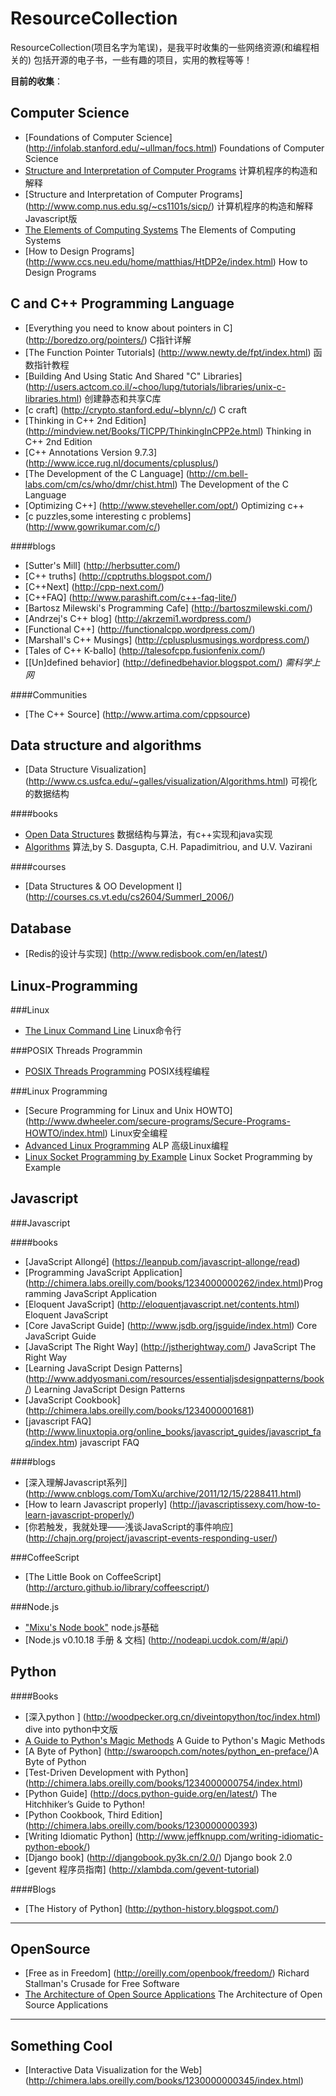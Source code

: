 ResourceCollection
==================

ResourceCollection(项目名字为笔误)，是我平时收集的一些网络资源(和编程相关的)
包括开源的电子书，一些有趣的项目，实用的教程等等！

**目前的收集**：




Computer Science
----------------

* [Foundations of Computer Science] (http://infolab.stanford.edu/~ullman/focs.html) Foundations of Computer Science 
* [Structure and Interpretation of Computer Programs](http://mitpress.mit.edu/sicp/full-text/book/book.html) 计算机程序的构造和解释
* [Structure and Interpretation of Computer Programs] (http://www.comp.nus.edu.sg/~cs1101s/sicp/) 计算机程序的构造和解释Javascript版
* [The Elements of Computing Systems](http://www1.idc.ac.il/tecs/plan.html) The Elements of Computing Systems
* [How to Design Programs] (http://www.ccs.neu.edu/home/matthias/HtDP2e/index.html) How to Design Programs

C and C++ Programming Language
------------------------------

* [Everything you need to know about pointers in C] (http://boredzo.org/pointers/) C指针详解
* [The Function Pointer Tutorials] (http://www.newty.de/fpt/index.html) 函数指针教程
* [Building And Using Static And Shared "C" Libraries] (http://users.actcom.co.il/~choo/lupg/tutorials/libraries/unix-c-libraries.html) 创建静态和共享C库
* [c craft] (http://crypto.stanford.edu/~blynn/c/) C craft
* [Thinking in C++ 2nd Edition] (http://mindview.net/Books/TICPP/ThinkingInCPP2e.html) Thinking in C++ 2nd Edition
* [C++ Annotations Version 9.7.3] (http://www.icce.rug.nl/documents/cplusplus/)
* [The Development of the C Language] (http://cm.bell-labs.com/cm/cs/who/dmr/chist.html) The Development of the C Language
* [Optimizing C++] (http://www.steveheller.com/opt/) Optimizing c++
* [c puzzles,some interesting c problems] (http://www.gowrikumar.com/c/) 

####blogs
* [Sutter's Mill] (http://herbsutter.com/) 
* [C++ truths] (http://cpptruths.blogspot.com/)
* [C++Next] (http://cpp-next.com/)
* [C++FAQ] (http://www.parashift.com/c++-faq-lite/)
* [Bartosz Milewski's Programming Cafe] (http://bartoszmilewski.com/)
* [Andrzej's C++ blog] (http://akrzemi1.wordpress.com/)
* [Functional C++] (http://functionalcpp.wordpress.com/)
* [Marshall's C++ Musings] (http://cplusplusmusings.wordpress.com/)
* [Tales of C++  K-ballo] (http://talesofcpp.fusionfenix.com/)
* [\[Un\]defined behavior] (http://definedbehavior.blogspot.com/) *需科学上网*

####Communities
* [The C++ Source] (http://www.artima.com/cppsource)

Data structure and algorithms
--------------

* [Data Structure Visualization] (http://www.cs.usfca.edu/~galles/visualization/Algorithms.html) 可视化的数据结构

####books
* [Open Data Structures](http://opendatastructures.org) 数据结构与算法，有c++实现和java实现
* [Algorithms](http://www.cs.berkeley.edu/~vazirani/algorithms.html) 算法,by S. Dasgupta, C.H. Papadimitriou, and U.V. Vazirani

####courses
* [Data Structures & OO Development I] (http://courses.cs.vt.edu/cs2604/SummerI_2006/)

Database
---------
* [Redis的设计与实现] (http://www.redisbook.com/en/latest/)

Linux-Programming
-----------------
###Linux 

* [The Linux Command Line](http://linuxcommand.org/tlcl.php) Linux命令行

###POSIX Threads Programmin

* [POSIX Threads Programming](https://computing.llnl.gov/tutorials/pthreads/) POSIX线程编程


###Linux Programming
* [Secure Programming for Linux and Unix HOWTO] (http://www.dwheeler.com/secure-programs/Secure-Programs-HOWTO/index.html) Linux安全编程
* [Advanced Linux Programming](http://www.makelinux.net/alp/) ALP 高级Linux编程
* [Linux Socket Programming by Example](http://alas.matf.bg.ac.rs/manuals/lspe/mode=1.html) Linux Socket Programming by Example


Javascript
----------

###Javascript

####books

* [JavaScript Allongé] (https://leanpub.com/javascript-allonge/read)
* [Programming JavaScript Application] (http://chimera.labs.oreilly.com/books/1234000000262/index.html)Programming JavaScript Application
* [Eloquent JavaScript] (http://eloquentjavascript.net/contents.html) Eloquent JavaScript
* [Core JavaScript Guide] (http://www.jsdb.org/jsguide/index.html) Core JavaScript Guide 
* [JavaScript The Right Way] (http://jstherightway.com/) JavaScript The Right Way
* [Learning JavaScript Design Patterns] (http://www.addyosmani.com/resources/essentialjsdesignpatterns/book/) Learning JavaScript Design Patterns
* [JavaScript Cookbook] (http://chimera.labs.oreilly.com/books/1234000001681)
* [javascript FAQ] (http://www.linuxtopia.org/online_books/javascript_guides/javascript_faq/index.htm) javascript FAQ

####blogs

* [深入理解Javascript系列] (http://www.cnblogs.com/TomXu/archive/2011/12/15/2288411.html)
* [How to learn Javascript properly] (http://javascriptissexy.com/how-to-learn-javascript-properly/)
* [你若触发，我就处理——浅谈JavaScript的事件响应] (http://chajn.org/project/javascript-events-responding-user/)

###CoffeeScript
* [The Little Book on CoffeeScript] (http://arcturo.github.io/library/coffeescript/)

###Node.js
* ["Mixu's Node book"](http://book.mixu.net/) node.js基础
* [Node.js v0.10.18 手册 & 文档] (http://nodeapi.ucdok.com/#/api/)


Python
-------
####Books

* [深入python ] (http://woodpecker.org.cn/diveintopython/toc/index.html)  dive into python中文版
* [A Guide to Python's Magic Methods](http://www.rafekettler.com/magicmethods.html) A Guide to Python's Magic Methods
* [A Byte of Python] (http://swaroopch.com/notes/python_en-preface/)A Byte of Python
* [Test-Driven Development with Python] (http://chimera.labs.oreilly.com/books/1234000000754/index.html)
* [Python Guide] (http://docs.python-guide.org/en/latest/) The Hitchhiker’s Guide to Python!
* [Python Cookbook, Third Edition] (http://chimera.labs.oreilly.com/books/1230000000393)
* [Writing Idiomatic Python] (http://www.jeffknupp.com/writing-idiomatic-python-ebook/)
* [Django book] (http://djangobook.py3k.cn/2.0/) Django book 2.0
* [gevent 程序员指南] (http://xlambda.com/gevent-tutorial)

####Blogs
* [The History of Python] (http://python-history.blogspot.com/)


--------------------------------------------


OpenSource
------------
* [Free as in Freedom] (http://oreilly.com/openbook/freedom/) Richard Stallman's Crusade for Free Software
* [The Architecture of Open Source Applications](http://www.aosabook.org/en/) The Architecture of Open Source Applications


----------------------------------------------


Something Cool
--------------

* [Interactive Data Visualization for the Web] (http://chimera.labs.oreilly.com/books/1230000000345/index.html)
